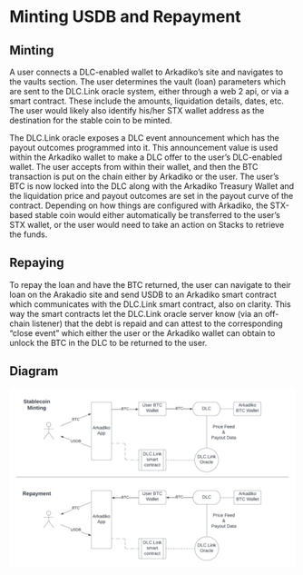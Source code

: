 # Minting USDB and Repayment

## Minting

A user connects a DLC-enabled wallet to Arkadiko’s site and navigates to the vaults section. The user determines the vault (loan) parameters which are sent to the DLC.Link oracle system, either through a web 2 api, or via a smart contract. These include the amounts, liquidation details, dates, etc. The user would likely also identify his/her STX wallet address as the destination for the stable coin to be minted.

The DLC.Link oracle exposes a DLC event announcement which has the payout outcomes programmed into it. This announcement value is used within the Arkadiko wallet to make a DLC offer to the user’s DLC-enabled wallet. The user accepts from within their wallet, and then the BTC transaction is put on the chain either by Arkadiko or the user. The user’s BTC is now locked into the DLC along with the Arkadiko Treasury Wallet and the liquidation price and payout outcomes are set in the payout curve of the contract. Depending on how things are configured with Arkadiko, the STX-based stable coin would either automatically be transferred to the user’s STX wallet, or the user would need to take an action on Stacks to retrieve the funds.

## Repaying

To repay the loan and have the BTC returned, the user can navigate to their loan on the Arakadio site and send USDB to an Arkadiko smart contract which communicates with the DLC.Link smart contract, also on clarity. This way the smart contracts let the DLC.Link oracle server know (via an off-chain listener) that the debt is repaid and can attest to the corresponding “close event” which either the user or the Arkadiko wallet can obtain to unlock the BTC in the DLC to be returned to the user.

## Diagram

![](<../../.gitbook/assets/Arkadiko + DLC.Link - Page 1.png>)
